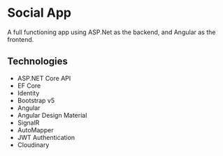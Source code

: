 # Social App
A full functioning app using ASP.Net as the backend, and Angular as the frontend.
## Technologies
* ASP.NET Core API
* EF Core
* Identity
* Bootstrap v5
* Angular
* Angular Design Material
* SignalR
* AutoMapper
* JWT Authentication
* Cloudinary
